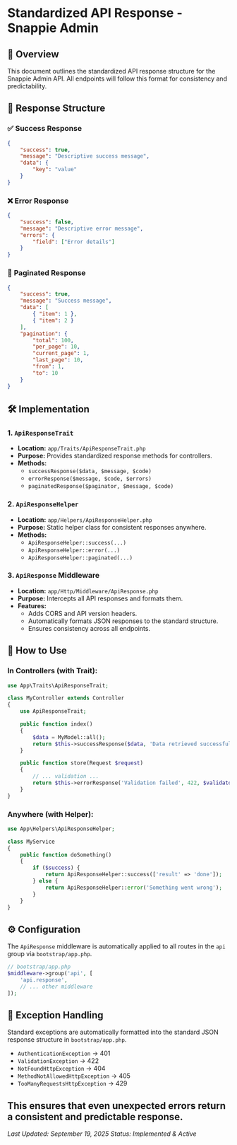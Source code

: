# Standardized API Response - Snappie Admin

## 🚀 **Overview**
This document outlines the standardized API response structure for the Snappie Admin API. All endpoints will follow this format for consistency and predictability.

## 📝 **Response Structure**

### ✅ **Success Response**
```json
{
    "success": true,
    "message": "Descriptive success message",
    "data": {
        "key": "value"
    }
}
```

### ❌ **Error Response**
```json
{
    "success": false,
    "message": "Descriptive error message",
    "errors": {
        "field": ["Error details"]
    }
}
```

### 📄 **Paginated Response**
```json
{
    "success": true,
    "message": "Success message",
    "data": [
        { "item": 1 },
        { "item": 2 }
    ],
    "pagination": {
        "total": 100,
        "per_page": 10,
        "current_page": 1,
        "last_page": 10,
        "from": 1,
        "to": 10
    }
}
```

## 🛠️ **Implementation**

### 1. `ApiResponseTrait`
- **Location:** `app/Traits/ApiResponseTrait.php`
- **Purpose:** Provides standardized response methods for controllers.
- **Methods:**
  - `successResponse($data, $message, $code)`
  - `errorResponse($message, $code, $errors)`
  - `paginatedResponse($paginator, $message, $code)`

### 2. `ApiResponseHelper`
- **Location:** `app/Helpers/ApiResponseHelper.php`
- **Purpose:** Static helper class for consistent responses anywhere.
- **Methods:**
  - `ApiResponseHelper::success(...)`
  - `ApiResponseHelper::error(...)`
  - `ApiResponseHelper::paginated(...)`

### 3. `ApiResponse` Middleware
- **Location:** `app/Http/Middleware/ApiResponse.php`
- **Purpose:** Intercepts all API responses and formats them.
- **Features:**
  - Adds CORS and API version headers.
  - Automatically formats JSON responses to the standard structure.
  - Ensures consistency across all endpoints.

## 🔄 **How to Use**

### In Controllers (with Trait):
```php
use App\Traits\ApiResponseTrait;

class MyController extends Controller
{
    use ApiResponseTrait;

    public function index()
    {
        $data = MyModel::all();
        return $this->successResponse($data, 'Data retrieved successfully');
    }

    public function store(Request $request)
    {
        // ... validation ...
        return $this->errorResponse('Validation failed', 422, $validator->errors());
    }
}
```

### Anywhere (with Helper):
```php
use App\Helpers\ApiResponseHelper;

class MyService
{
    public function doSomething()
    {
        if ($success) {
            return ApiResponseHelper::success(['result' => 'done']);
        } else {
            return ApiResponseHelper::error('Something went wrong');
        }
    }
}
```

## ⚙️ **Configuration**
The `ApiResponse` middleware is automatically applied to all routes in the `api` group via `bootstrap/app.php`.

```php
// bootstrap/app.php
$middleware->group('api', [
    'api.response',
    // ... other middleware
]);
```

## 🚨 **Exception Handling**
Standard exceptions are automatically formatted into the standard JSON response structure in `bootstrap/app.php`.

- `AuthenticationException` -> 401
- `ValidationException` -> 422
- `NotFoundHttpException` -> 404
- `MethodNotAllowedHttpException` -> 405
- `TooManyRequestsHttpException` -> 429

This ensures that even unexpected errors return a consistent and predictable response.
---
*Last Updated: September 19, 2025*
*Status: Implemented & Active*